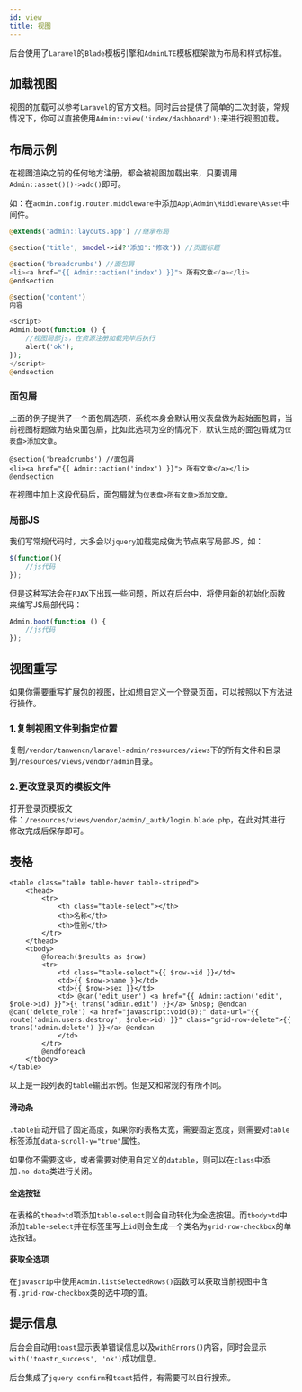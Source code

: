 ```yaml
---
id: view
title: 视图
---
```


后台使用了```Laravel```的```Blade```模板引擎和```AdminLTE```模板框架做为布局和样式标准。

## 加载视图
视图的加载可以参考```Laravel```的官方文档。同时后台提供了简单的二次封装，常规情况下，你可以直接使用```Admin::view('index/dashboard');```来进行视图加载。

## 布局示例

在视图渲染之前的任何地方注册，都会被视图加载出来，只要调用```Admin::asset()()->add()```即可。

如：在```admin.config.router.middleware```中添加```App\Admin\Middleware\Asset```中间件。

```php
@extends('admin::layouts.app') //继承布局

@section('title', $model->id?'添加':'修改')) //页面标题

@section('breadcrumbs') //面包屑
<li><a href="{{ Admin::action('index') }}"> 所有文章</a></li>
@endsection

@section('content')
内容

<script>
Admin.boot(function () {
    //视图局部js，在资源注册加载完毕后执行
    alert('ok');
});
</script>
@endsection
```

### 面包屑
上面的例子提供了一个面包屑选项，系统本身会默认用仪表盘做为起始面包屑，当前视图标题做为结束面包屑，比如此选项为空的情况下，默认生成的面包屑就为```仪表盘>添加文章```。
```blade
@section('breadcrumbs') //面包屑
<li><a href="{{ Admin::action('index') }}"> 所有文章</a></li>
@endsection
```
在视图中加上这段代码后，面包屑就为```仪表盘>所有文章>添加文章```。

### 局部JS
我们写常规代码时，大多会以```jquery```加载完成做为节点来写局部JS，如：
```js
$(function(){
    //js代码
});
```
但是这种写法会在```PJAX```下出现一些问题，所以在后台中，将使用新的初始化函数来编写JS局部代码：
```js
Admin.boot(function () {
    //js代码
});
```

## 视图重写
如果你需要重写扩展包的视图，比如想自定义一个登录页面，可以按照以下方法进行操作。

### 1.复制视图文件到指定位置
复制```/vendor/tanwencn/laravel-admin/resources/views```下的所有文件和目录到```/resources/views/vendor/admin```目录。

###  2.更改登录页的模板文件
打开登录页模板文件：```/resources/views/vendor/admin/_auth/login.blade.php```，在此对其进行修改完成后保存即可。

## 表格
```blade
<table class="table table-hover table-striped">
    <thead>
        <tr>
            <th class="table-select"></th>
            <th>名称</th>
            <th>性别</th>
        </tr>
    </thead>
    <tbody>
        @foreach($results as $row)
        <tr>
            <td class="table-select">{{ $row->id }}</td>
            <td>{{ $row->name }}</td>
            <td>{{ $row->sex }}</td>
            <td> @can('edit_user') <a href="{{ Admin::action('edit', $role->id) }}">{{ trans('admin.edit') }}</a> &nbsp; @endcan @can('delete_role') <a href="javascript:void(0);" data-url="{{ route('admin.users.destroy', $role->id) }}" class="grid-row-delete">{{ trans('admin.delete') }}</a> @endcan
            </td>
        </tr>
        @endforeach
    </tbody>
</table>
```
以上是一段列表的```table```输出示例。但是又和常规的有所不同。

#### 滑动条
```.table```自动开启了固定高度，如果你的表格太宽，需要固定宽度，则需要对```table```标签添加```data-scroll-y="true"```属性。

如果你不需要这些，或者需要对使用自定义的```datable```，则可以在```class```中添加```.no-data```类进行关闭。

#### 全选按钮
在表格的```thead>td```项添加```table-select```则会自动转化为全选按钮。而```tbody>td```中添加```table-select```并在标签里写上```id```则会生成一个类名为```grid-row-checkbox```的单选按钮。

#### 获取全选项
在```javascrip```中使用```Admin.listSelectedRows()```函数可以获取当前视图中含有```.grid-row-checkbox```类的选中项的值。

## 提示信息
后台会自动用```toast```显示表单错误信息以及```withErrors()```内容，同时会显示```with('toastr_success', 'ok')```成功信息。

后台集成了```jquery confirm```和```toast```插件，有需要可以自行搜索。